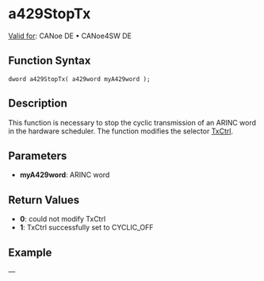 # a429StopTx

[Valid for](../../../Shared/FeatureAvailability.md):  CANoe DE • CANoe4SW DE

## Function Syntax

```
dword a429StopTx( a429word myA429word );
```

## Description

This function is necessary to stop the cyclic transmission of an ARINC word in the hardware scheduler. The function modifies the selector [TxCtrl](../CAPLfunctionsA429Selectors.md).

## Parameters

- **myA429word**: ARINC word

## Return Values

- **0**: could not modify TxCtrl
- **1**: TxCtrl successfully set to CYCLIC_OFF

## Example

—

